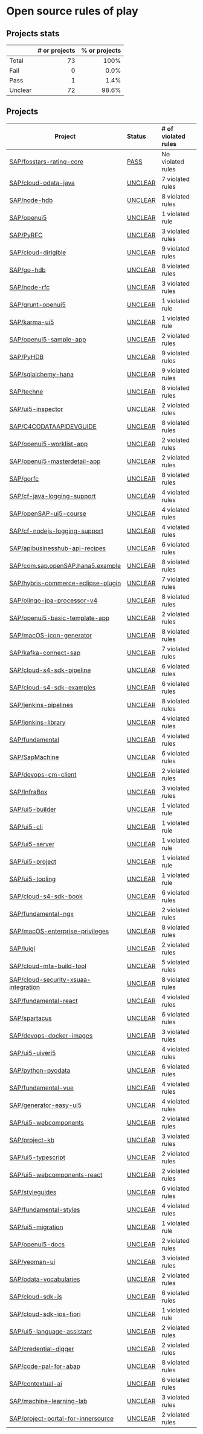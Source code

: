 # Open source rules of play

## Projects stats

|          | # or projects              |  % or projects               |
| :------- | -------------------------: | ---------------------------: |
| Total    |       73 |                         100% |
| Fail     |   0 |   0.0% |
| Pass     |   1 |   1.4% |
| Unclear  |  72 |  98.6% |

## Projects

| Project  | Status | # of violated rules |
| -------  | :----- | :------------------ |
| [SAP/fosstars-rating-core](https://github.com/SAP/fosstars-rating-core) | [PASS](SAP/fosstars-rating-core.md) | No violated rules |
| [SAP/cloud-odata-java](https://github.com/SAP/cloud-odata-java) | [UNCLEAR](SAP/cloud-odata-java.md) | 7 violated rules |
| [SAP/node-hdb](https://github.com/SAP/node-hdb) | [UNCLEAR](SAP/node-hdb.md) | 8 violated rules |
| [SAP/openui5](https://github.com/SAP/openui5) | [UNCLEAR](SAP/openui5.md) | 1 violated rule |
| [SAP/PyRFC](https://github.com/SAP/PyRFC) | [UNCLEAR](SAP/PyRFC.md) | 3 violated rules |
| [SAP/cloud-dirigible](https://github.com/SAP/cloud-dirigible) | [UNCLEAR](SAP/cloud-dirigible.md) | 9 violated rules |
| [SAP/go-hdb](https://github.com/SAP/go-hdb) | [UNCLEAR](SAP/go-hdb.md) | 8 violated rules |
| [SAP/node-rfc](https://github.com/SAP/node-rfc) | [UNCLEAR](SAP/node-rfc.md) | 3 violated rules |
| [SAP/grunt-openui5](https://github.com/SAP/grunt-openui5) | [UNCLEAR](SAP/grunt-openui5.md) | 1 violated rule |
| [SAP/karma-ui5](https://github.com/SAP/karma-ui5) | [UNCLEAR](SAP/karma-ui5.md) | 1 violated rule |
| [SAP/openui5-sample-app](https://github.com/SAP/openui5-sample-app) | [UNCLEAR](SAP/openui5-sample-app.md) | 2 violated rules |
| [SAP/PyHDB](https://github.com/SAP/PyHDB) | [UNCLEAR](SAP/PyHDB.md) | 9 violated rules |
| [SAP/sqlalchemy-hana](https://github.com/SAP/sqlalchemy-hana) | [UNCLEAR](SAP/sqlalchemy-hana.md) | 9 violated rules |
| [SAP/techne](https://github.com/SAP/techne) | [UNCLEAR](SAP/techne.md) | 8 violated rules |
| [SAP/ui5-inspector](https://github.com/SAP/ui5-inspector) | [UNCLEAR](SAP/ui5-inspector.md) | 2 violated rules |
| [SAP/C4CODATAAPIDEVGUIDE](https://github.com/SAP/C4CODATAAPIDEVGUIDE) | [UNCLEAR](SAP/C4CODATAAPIDEVGUIDE.md) | 8 violated rules |
| [SAP/openui5-worklist-app](https://github.com/SAP/openui5-worklist-app) | [UNCLEAR](SAP/openui5-worklist-app.md) | 2 violated rules |
| [SAP/openui5-masterdetail-app](https://github.com/SAP/openui5-masterdetail-app) | [UNCLEAR](SAP/openui5-masterdetail-app.md) | 2 violated rules |
| [SAP/gorfc](https://github.com/SAP/gorfc) | [UNCLEAR](SAP/gorfc.md) | 8 violated rules |
| [SAP/cf-java-logging-support](https://github.com/SAP/cf-java-logging-support) | [UNCLEAR](SAP/cf-java-logging-support.md) | 4 violated rules |
| [SAP/openSAP-ui5-course](https://github.com/SAP/openSAP-ui5-course) | [UNCLEAR](SAP/openSAP-ui5-course.md) | 4 violated rules |
| [SAP/cf-nodejs-logging-support](https://github.com/SAP/cf-nodejs-logging-support) | [UNCLEAR](SAP/cf-nodejs-logging-support.md) | 4 violated rules |
| [SAP/apibusinesshub-api-recipes](https://github.com/SAP/apibusinesshub-api-recipes) | [UNCLEAR](SAP/apibusinesshub-api-recipes.md) | 6 violated rules |
| [SAP/com.sap.openSAP.hana5.example](https://github.com/SAP/com.sap.openSAP.hana5.example) | [UNCLEAR](SAP/com.sap.openSAP.hana5.example.md) | 8 violated rules |
| [SAP/hybris-commerce-eclipse-plugin](https://github.com/SAP/hybris-commerce-eclipse-plugin) | [UNCLEAR](SAP/hybris-commerce-eclipse-plugin.md) | 7 violated rules |
| [SAP/olingo-jpa-processor-v4](https://github.com/SAP/olingo-jpa-processor-v4) | [UNCLEAR](SAP/olingo-jpa-processor-v4.md) | 8 violated rules |
| [SAP/openui5-basic-template-app](https://github.com/SAP/openui5-basic-template-app) | [UNCLEAR](SAP/openui5-basic-template-app.md) | 2 violated rules |
| [SAP/macOS-icon-generator](https://github.com/SAP/macOS-icon-generator) | [UNCLEAR](SAP/macOS-icon-generator.md) | 8 violated rules |
| [SAP/kafka-connect-sap](https://github.com/SAP/kafka-connect-sap) | [UNCLEAR](SAP/kafka-connect-sap.md) | 7 violated rules |
| [SAP/cloud-s4-sdk-pipeline](https://github.com/SAP/cloud-s4-sdk-pipeline) | [UNCLEAR](SAP/cloud-s4-sdk-pipeline.md) | 6 violated rules |
| [SAP/cloud-s4-sdk-examples](https://github.com/SAP/cloud-s4-sdk-examples) | [UNCLEAR](SAP/cloud-s4-sdk-examples.md) | 6 violated rules |
| [SAP/jenkins-pipelines](https://github.com/SAP/jenkins-pipelines) | [UNCLEAR](SAP/jenkins-pipelines.md) | 8 violated rules |
| [SAP/jenkins-library](https://github.com/SAP/jenkins-library) | [UNCLEAR](SAP/jenkins-library.md) | 4 violated rules |
| [SAP/fundamental](https://github.com/SAP/fundamental) | [UNCLEAR](SAP/fundamental.md) | 4 violated rules |
| [SAP/SapMachine](https://github.com/SAP/SapMachine) | [UNCLEAR](SAP/SapMachine.md) | 6 violated rules |
| [SAP/devops-cm-client](https://github.com/SAP/devops-cm-client) | [UNCLEAR](SAP/devops-cm-client.md) | 2 violated rules |
| [SAP/InfraBox](https://github.com/SAP/InfraBox) | [UNCLEAR](SAP/InfraBox.md) | 3 violated rules |
| [SAP/ui5-builder](https://github.com/SAP/ui5-builder) | [UNCLEAR](SAP/ui5-builder.md) | 1 violated rule |
| [SAP/ui5-cli](https://github.com/SAP/ui5-cli) | [UNCLEAR](SAP/ui5-cli.md) | 1 violated rule |
| [SAP/ui5-server](https://github.com/SAP/ui5-server) | [UNCLEAR](SAP/ui5-server.md) | 1 violated rule |
| [SAP/ui5-project](https://github.com/SAP/ui5-project) | [UNCLEAR](SAP/ui5-project.md) | 1 violated rule |
| [SAP/ui5-tooling](https://github.com/SAP/ui5-tooling) | [UNCLEAR](SAP/ui5-tooling.md) | 1 violated rule |
| [SAP/cloud-s4-sdk-book](https://github.com/SAP/cloud-s4-sdk-book) | [UNCLEAR](SAP/cloud-s4-sdk-book.md) | 6 violated rules |
| [SAP/fundamental-ngx](https://github.com/SAP/fundamental-ngx) | [UNCLEAR](SAP/fundamental-ngx.md) | 2 violated rules |
| [SAP/macOS-enterprise-privileges](https://github.com/SAP/macOS-enterprise-privileges) | [UNCLEAR](SAP/macOS-enterprise-privileges.md) | 8 violated rules |
| [SAP/luigi](https://github.com/SAP/luigi) | [UNCLEAR](SAP/luigi.md) | 2 violated rules |
| [SAP/cloud-mta-build-tool](https://github.com/SAP/cloud-mta-build-tool) | [UNCLEAR](SAP/cloud-mta-build-tool.md) | 5 violated rules |
| [SAP/cloud-security-xsuaa-integration](https://github.com/SAP/cloud-security-xsuaa-integration) | [UNCLEAR](SAP/cloud-security-xsuaa-integration.md) | 8 violated rules |
| [SAP/fundamental-react](https://github.com/SAP/fundamental-react) | [UNCLEAR](SAP/fundamental-react.md) | 4 violated rules |
| [SAP/spartacus](https://github.com/SAP/spartacus) | [UNCLEAR](SAP/spartacus.md) | 6 violated rules |
| [SAP/devops-docker-images](https://github.com/SAP/devops-docker-images) | [UNCLEAR](SAP/devops-docker-images.md) | 3 violated rules |
| [SAP/ui5-uiveri5](https://github.com/SAP/ui5-uiveri5) | [UNCLEAR](SAP/ui5-uiveri5.md) | 4 violated rules |
| [SAP/python-pyodata](https://github.com/SAP/python-pyodata) | [UNCLEAR](SAP/python-pyodata.md) | 6 violated rules |
| [SAP/fundamental-vue](https://github.com/SAP/fundamental-vue) | [UNCLEAR](SAP/fundamental-vue.md) | 4 violated rules |
| [SAP/generator-easy-ui5](https://github.com/SAP/generator-easy-ui5) | [UNCLEAR](SAP/generator-easy-ui5.md) | 4 violated rules |
| [SAP/ui5-webcomponents](https://github.com/SAP/ui5-webcomponents) | [UNCLEAR](SAP/ui5-webcomponents.md) | 2 violated rules |
| [SAP/project-kb](https://github.com/SAP/project-kb) | [UNCLEAR](SAP/project-kb.md) | 3 violated rules |
| [SAP/ui5-typescript](https://github.com/SAP/ui5-typescript) | [UNCLEAR](SAP/ui5-typescript.md) | 2 violated rules |
| [SAP/ui5-webcomponents-react](https://github.com/SAP/ui5-webcomponents-react) | [UNCLEAR](SAP/ui5-webcomponents-react.md) | 2 violated rules |
| [SAP/styleguides](https://github.com/SAP/styleguides) | [UNCLEAR](SAP/styleguides.md) | 6 violated rules |
| [SAP/fundamental-styles](https://github.com/SAP/fundamental-styles) | [UNCLEAR](SAP/fundamental-styles.md) | 4 violated rules |
| [SAP/ui5-migration](https://github.com/SAP/ui5-migration) | [UNCLEAR](SAP/ui5-migration.md) | 1 violated rule |
| [SAP/openui5-docs](https://github.com/SAP/openui5-docs) | [UNCLEAR](SAP/openui5-docs.md) | 2 violated rules |
| [SAP/yeoman-ui](https://github.com/SAP/yeoman-ui) | [UNCLEAR](SAP/yeoman-ui.md) | 3 violated rules |
| [SAP/odata-vocabularies](https://github.com/SAP/odata-vocabularies) | [UNCLEAR](SAP/odata-vocabularies.md) | 2 violated rules |
| [SAP/cloud-sdk-js](https://github.com/SAP/cloud-sdk-js) | [UNCLEAR](SAP/cloud-sdk-js.md) | 6 violated rules |
| [SAP/cloud-sdk-ios-fiori](https://github.com/SAP/cloud-sdk-ios-fiori) | [UNCLEAR](SAP/cloud-sdk-ios-fiori.md) | 1 violated rule |
| [SAP/ui5-language-assistant](https://github.com/SAP/ui5-language-assistant) | [UNCLEAR](SAP/ui5-language-assistant.md) | 2 violated rules |
| [SAP/credential-digger](https://github.com/SAP/credential-digger) | [UNCLEAR](SAP/credential-digger.md) | 2 violated rules |
| [SAP/code-pal-for-abap](https://github.com/SAP/code-pal-for-abap) | [UNCLEAR](SAP/code-pal-for-abap.md) | 8 violated rules |
| [SAP/contextual-ai](https://github.com/SAP/contextual-ai) | [UNCLEAR](SAP/contextual-ai.md) | 6 violated rules |
| [SAP/machine-learning-lab](https://github.com/SAP/machine-learning-lab) | [UNCLEAR](SAP/machine-learning-lab.md) | 3 violated rules |
| [SAP/project-portal-for-innersource](https://github.com/SAP/project-portal-for-innersource) | [UNCLEAR](SAP/project-portal-for-innersource.md) | 2 violated rules |
